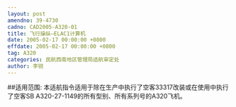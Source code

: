 ```yaml
---
layout: post
amendno: 39-4730
cadno: CAD2005-A320-01
title: 飞行操纵—ELAC1计算机
date: 2005-02-17 00:00:00 +0800
effdate: 2005-02-17 00:00:00 +0800
tag: A320
categories: 民航西南地区管理局适航审定处
author: 李锐
---
```


##适用范围:
本适航指令适用于除在生产中执行了空客33317改装或在使用中执行了空客SB A320-27-1149的所有型别、所有系列号的A320飞机。

